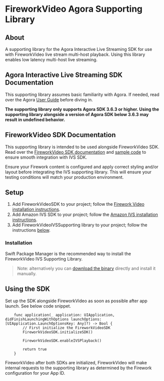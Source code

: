 # FireworkVideo Agora Supporting Library

## About

A supporting library for the Agora Interactive Live Streaming SDK for use with FireworkVideo live stream multi-host playback. Using this library enables low latency multi-host live streaming.

## Agora Interactive Live Streaming SDK Documentation

This supporting library assumes basic familiarity with Agora. If needed, read over the Agora [User Guide](https://docs.agora.io/en/Interactive%20Broadcast/landing-page) before diving in.


**The supporting library only supports Agora SDK 3.6.3 or higher. Using the supporting library alongside a version of Agora SDK below 3.6.3 may result in undefined behavior.**

## FireworkVideo SDK Documentation

This supporting library is intended to be used alongside FireworkVideo SDK. Read over the [FireworkVideo SDK documentation](https://github.com/loopsocial/firework_ios_sdk#fireworkvideo) and [sample code](https://github.com/loopsocial/firework_ios_sdk/tree/main/FireworkVideoSample) to ensure smooth integration with IVS SDK.

Ensure your Firework content is configured and apply correct styling and/or layout before integrating the IVS supporting library. This will ensure your testing conditions will match your production environment.

## Setup

  1. Add FireworkVideoSDK to your project; follow the [Firework Video installation instructions](https://github.com/loopsocial/firework_ios_sdk#readme).
  2. Add Amazon IVS SDK to your project; follow the [Amazon IVS installation instructions](https://docs.aws.amazon.com/ivs/latest/userguide/player-ios.html).
  3. Add FireworkVideoIVSSupporting library to your project; follow the instructions [below](#installation).

### Installation

Swift Package Manager is the recommended way to install the FireworkVideo IVS Supporting Library.

> Note: alternatively you can [download the binary](https://github.com/loopsocial/firework_ios_sdk_ivs_support/releases/latest) directly and install it manually.

## Using the SDK

Set up the SDK alongside FireworkVideo as soon as possible after app launch. See below code snippet.

```     
    func application(_ application: UIApplication, didFinishLaunchingWithOptions launchOptions: [UIApplication.LaunchOptionsKey: Any]?) -> Bool {
        // First initialize the FireworkVideoSDK
        FireworkVideoSDK.initializeSDK()
        
        FireworkVideoSDK.enableIVSPlayback()
        
        return true
    }
```

FireworkVideo after both SDKs are initialized, FireworkVideo will make internal requests to the supporting library as determined by the Firework configuration for your App ID.

